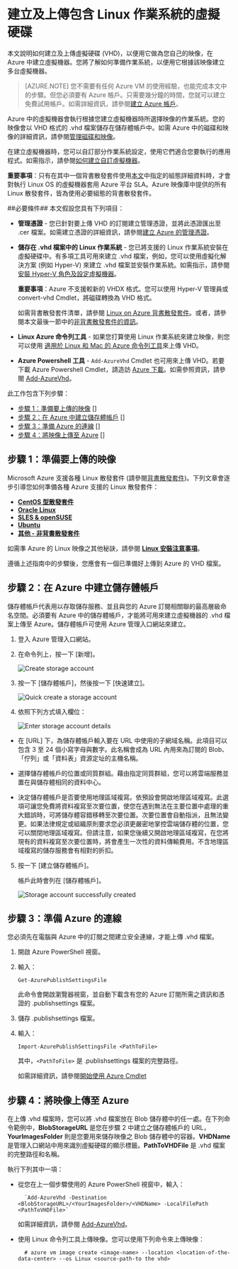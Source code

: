 ﻿<properties 
	pageTitle="在 Azure 中建立及上傳 Linux VHD" 
	description="了解如何建立及上傳包含 Linux 作業系統的 Azure 虛擬硬碟 (VHD)。" 
	services="virtual-machines" 
	documentationCenter="" 
	authors="KBDAzure" 
	manager="timlt" 
	editor="tysonn"/>

<tags 
	ms.service="virtual-machines" 
	ms.workload="infrastructure-services" 
	ms.tgt_pltfrm="vm-linux" 
	ms.devlang="na" 
	ms.topic="article" 
	ms.date="01/13/2015" 
	ms.author="kathydav, szarkos"/>

# 建立及上傳包含 Linux 作業系統的虛擬硬碟

本文說明如何建立及上傳虛擬硬碟 (VHD)，以便用它做為您自己的映像，在 Azure 中建立虛擬機器。您將了解如何準備作業系統，以便用它根據該映像建立多台虛擬機器。  

> [AZURE.NOTE] 您不需要有任何 Azure VM 的使用經驗，也能完成本文中的步驟。但您必須要有 Azure 帳戶。只需要幾分鐘的時間，您就可以建立免費試用帳戶。如需詳細資訊，請參閱[建立 Azure 帳戶](http://azure.microsoft.com/develop/php/tutorials/create-a-windows-azure-account/)。 

Azure 中的虛擬機器會執行根據您建立虛擬機器時所選擇映像的作業系統。您的映像會以 VHD 格式的 .vhd 檔案儲存在儲存體帳戶中。如需 Azure 中的磁碟和映像的詳細資訊，請參閱[管理磁碟和映像](http://msdn.microsoft.com/library/windowsazure/jj672979.aspx)。

在建立虛擬機器時，您可以自訂部分作業系統設定，使用它們適合您要執行的應用程式。如需指示，請參閱[如何建立自訂虛擬機器](/zh-tw/manage/windows/how-to-guides/custom-create-a-vm/)。

**重要事項**：只有在其中一個背書散發套件使用[本文](http://support.microsoft.com/kb/2805216)中指定的組態詳細資料時，才會對執行 Linux OS 的虛擬機器套用 Azure 平台 SLA。Azure 映像庫中提供的所有 Linux 散發套件，皆為使用必要組態的背書散發套件。


##必要條件##
本文假設您具有下列項目：

- **管理憑證** - 您已針對要上傳 VHD 的訂閱建立管理憑證，並將此憑證匯出至 .cer 檔案。如需建立憑證的詳細資訊，請參閱[建立 Azure 的管理憑證](http://msdn.microsoft.com/library/windowsazure/gg551722.aspx)。 

- **儲存在 .vhd 檔案中的 Linux 作業系統**  - 您已將支援的 Linux 作業系統安裝在虛擬硬碟中。有多項工具可用來建立 .vhd 檔案，例如，您可以使用虛擬化解決方案 (例如 Hyper-V) 來建立 .vhd 檔案並安裝作業系統。如需指示，請參閱[安裝 Hyper-V 角色及設定虛擬機器](http://technet.microsoft.com/library/hh846766.aspx)。 

	**重要事項**：Azure 不支援較新的 VHDX 格式。您可以使用 Hyper-V 管理員或 convert-vhd Cmdlet，將磁碟轉換為 VHD 格式。

	如需背書散發套件清單，請參閱 [Linux on Azure 背書散發套件](linux-endorsed-distributions.md)。或者，請參閱本文最後一節中的[非背書散發套件的資訊](virtual-machines-linux-create-upload-vhd-generic.md)。

- **Linux Azure 命令列工具** - 如果您打算使用 Linux 作業系統來建立映像，則您可以使用 [適用於 Linux 和 Mac 的 Azure 命令列工具](http://go.microsoft.com/fwlink/?LinkID=253691&clcid=0x409)來上傳 VHD。

- **Azure Powershell 工具** -  `Add-AzureVhd` Cmdlet 也可用來上傳 VHD。若要下載 Azure Powershell Cmdlet，請造訪 [Azure 下載](http://azure.microsoft.com/downloads/)。如需參照資訊，請參閱 [Add-AzureVhd](http://msdn.microsoft.com/library/windowsazure/dn495173.aspx)。


此工作包含下列步驟：

- [步驟 1：準備要上傳的映像] []
- [步驟 2：在 Azure 中建立儲存體帳戶] []
- [步驟 3：準備 Azure 的連線] []
- [步驟 4：將映像上傳至 Azure] []

## <a id="prepimage"> </a>步驟 1：準備要上傳的映像 ##

Microsoft Azure 支援各種 Linux 散發套件 (請參閱[背書散發套件](linux-endorsed-distributions.md))。下列文章會逐步引導您如何準備各種 Azure 支援的 Linux 散發套件：

- **[CentOS 型散發套件](virtual-machines-linux-create-upload-vhd-centos.md)**
- **[Oracle Linux](virtual-machines-linux-create-upload-vhd-oracle.md)**
- **[SLES & openSUSE](virtual-machines-linux-create-upload-vhd-suse.md)**
- **[Ubuntu](virtual-machines-linux-create-upload-vhd-ubuntu.md)**
- **[其他 - 非背書散發套件](virtual-machines-linux-create-upload-vhd-generic.md)**

如需準 Azure 的 Linux 映像之其他秘訣，請參閱 **[Linux 安裝注意事項](../virtual-machines-linux-create-upload-vhd-generic/#linuxinstall)**。

遵循上述指南中的步驟後，您應會有一個已準備好上傳到 Azure 的 VHD 檔案。


## <a id="createstorage"> </a>步驟 2：在 Azure 中建立儲存體帳戶 ##

儲存體帳戶代表用以存取儲存服務、並且與您的 Azure 訂閱相關聯的最高層級命名空間。必須要有 Azure 中的儲存體帳戶，才能將可用來建立虛擬機器的 .vhd 檔案上傳至 Azure。儲存體帳戶可使用 Azure 管理入口網站來建立。

1. 登入 Azure 管理入口網站。

2. 在命令列上，按一下 [新增]。

	![Create storage account](./media/virtual-machines-linux-create-upload-vhd/create.png)

3. 按一下 [儲存體帳戶]，然後按一下 [快速建立]。

	![Quick create a storage account](./media/virtual-machines-linux-create-upload-vhd/storage-quick-create.png)

4. 依照下列方式填入欄位：

	![Enter storage account details](./media/virtual-machines-linux-create-upload-vhd/storage-create-account.png)

- 在 [URL] 下，為儲存體帳戶輸入要在 URL 中使用的子網域名稱。此項目可以包含 3 至 24 個小寫字母與數字。此名稱會成為 URL 內用來為訂閱的 Blob、「佇列」或「資料表」資源定址的主機名稱。
	
- 選擇儲存體帳戶的位置或同質群組。藉由指定同質群組，您可以將雲端服務並置在與儲存體相同的資料中心。
 
- 決定儲存體帳戶是否要使用地理區域複寫。依預設會開啟地理區域複寫。此選項可讓您免費將資料複寫至次要位置，使您在遇到無法在主要位置中處理的重大錯誤時，可將儲存體容錯移轉至次要位置。次要位置會自動指派，且無法變更。如果法律規定或組織原則要求您必須更嚴密地掌控雲端儲存體的位置，您可以關閉地理區域複寫。但請注意，如果您後續又開啟地理區域複寫，在您將現有的資料複寫至次要位置時，將會產生一次性的資料傳輸費用。不含地理區域複寫的儲存服務會有相對的折扣。

5. 按一下 [建立儲存體帳戶]。

	帳戶此時會列在 [儲存體帳戶]。

	![Storage account successfully created](./media/virtual-machines-linux-create-upload-vhd/Storagenewaccount.png)


## <a id="connect"> </a>步驟 3：準備 Azure 的連線 ##

您必須先在電腦與 Azure 中的訂閱之間建立安全連線，才能上傳 .vhd 檔案。 

1. 開啟 Azure PowerShell 視窗。

2. 輸入： 

	`Get-AzurePublishSettingsFile`

	此命令會開啟瀏覽器視窗，並自動下載含有您的 Azure 訂閱所需之資訊和憑證的 .publishsettings 檔案。 

3. 儲存 .publishsettings 檔案。 

4. 輸入：

	`Import-AzurePublishSettingsFile <PathToFile>`

	其中，`<PathToFile>` 是 .publishsettings 檔案的完整路徑。 

	如需詳細資訊，請參閱[開始使用 Azure Cmdlet](http://msdn.microsoft.com/library/windowsazure/jj554332.aspx) 


## <a id="upload"> </a>步驟 4：將映像上傳至 Azure ##

在上傳 .vhd 檔案時，您可以將 .vhd 檔案放在 Blob 儲存體中的任一處。在下列命令範例中，**BlobStorageURL** 是您在步驟 2 中建立之儲存體帳戶的 URL，**YourImagesFolder** 則是您要用來儲存映像之 Blob 儲存體中的容器。**VHDName** 是管理入口網站中用來識別虛擬硬碟的顯示標籤。**PathToVHDFile** 是 .vhd 檔案的完整路徑和名稱。 

執行下列其中一項：

- 從您在上一個步驟使用的 Azure PowerShell 視窗中，輸入：

		`Add-AzureVhd -Destination <BlobStorageURL>/<YourImagesFolder>/<VHDName> -LocalFilePath <PathToVHDFile>`

	如需詳細資訊，請參閱 [Add-AzureVhd](http://msdn.microsoft.com/library/windowsazure/dn205185.aspx)。

- 使用 Linux 命令列工具上傳映像。您可以使用下列命令來上傳映像：

		# azure vm image create <image-name> --location <location-of-the-data-center> --os Linux <source-path-to the vhd>



[步驟 1：準備要上傳的映像]: #prepimage
[步驟 2：在 Azure 中建立儲存體帳戶]: #createstorage
[步驟 3：準備 Azure 的連線]: #connect
[步驟 4：將映像上傳至 Azure]: #upload




<!--HONumber=42-->
